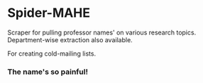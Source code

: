 # Spider-MAHE
Scraper for pulling professor names' on various research topics. Department-wise extraction also available. 

For creating cold-mailing lists.

### The name's so painful!

